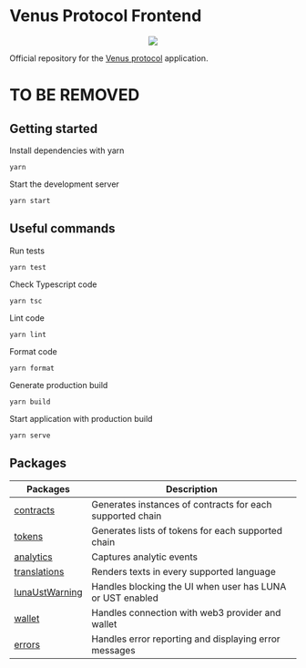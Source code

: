 # Venus Protocol Frontend

<p align="center">
  <img src="https://venus.io/share.png">
</p>

Official repository for the [Venus protocol](https://venus.io) application.

# TO BE REMOVED

## Getting started

Install dependencies with yarn

```ssh
yarn
```

Start the development server

```ssh
yarn start
```

## Useful commands

Run tests

```ssh
yarn test
```

Check Typescript code

```ssh
yarn tsc
```

Lint code

```ssh
yarn lint
```

Format code

```
yarn format
```

Generate production build

```ssh
yarn build
```

Start application with production build

```ssh
yarn serve
```

## Packages

| Packages                                             | Description                                               |
| ---------------------------------------------------- | --------------------------------------------------------- |
| [contracts](/src/packages/contracts/README.md)       | Generates instances of contracts for each supported chain |
| [tokens](/src/packages/tokens/README.md)             | Generates lists of tokens for each supported chain        |
| [analytics](/src/packages/analytics)                 | Captures analytic events                                  |
| [translations](/src/packages/translations/README.md) | Renders texts in every supported language                 |
| [lunaUstWarning](/src/packages/lunaUstWarning)       | Handles blocking the UI when user has LUNA or UST enabled |
| [wallet](/src/packages/wallet)                       | Handles connection with web3 provider and wallet          |
| [errors](/src/packages/errors)                       | Handles error reporting and displaying error messages     |
